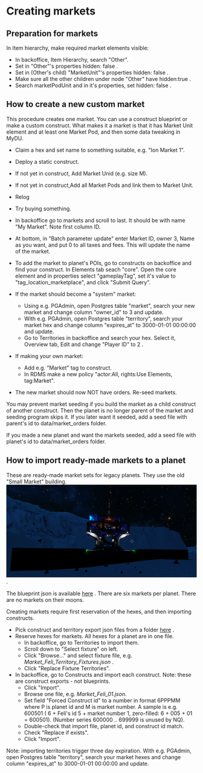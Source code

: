 # Creating markets

## Preparation for markets

In Item hierarchy, make required market elements visible:

- In backoffice, Item Hierarchy, search "Other".
- Set in "Other"'s properties hidden: false .
- Set in (Other's child) "MarketUnit"'s properties hidden: false .
- Make sure all the other children under node "Other" have hidden:true .
- Search marketPodUnit and in it's properties, set hidden: false .

## How to create a new custom market

This procedure creates one market. You can use a construct blueprint or make a custom construct. What makes it a market is that it has Market Unit element and at least one Market Pod, and then some data tweaking in MyDU.

- Claim a hex and set name to something suitable, e.g. "Ion Market 1".
- Deploy a static construct.
- If not yet in construct, Add Market Unid (e.g. size M).
- If not yet in construct,Add all Market Pods and link them to Market Unit.
- Relog
- Try buying something.
- In backoffice go to markets and scroll to last. It should be with name "My Market". Note first column ID.
- At bottom, in "Batch parameter update" enter Market ID, owner 3, Name as you want, and put 0 to all taxes and fees. This will update the name of the market.
- To add the market to planet's POIs, go to constructs on backoffice and find your construct. In Elements tab seach "core". Open the core element and in properties select "gameplayTag", set it's value to "tag_location_marketplace", and click "Submit Query".
- If the market should become a "system" market:
  - Using e.g. PGAdmin, open Postgres table "market", search your new market and change column "owner_id" to 3 and update.
  - With e.g. PGAdmin, open Postgres table "territory", search your market hex and change column "expires_at" to 3000-01-01 00:00:00 and update.
  - Go to Territories in backoffice and search your hex. Select it, Overview tab, Edit and change "Player ID" to 2 .  

- If making your own market:
  - Add e.g. "Market" tag to construct.
  - In RDMS make a new policy "actor:All, rights:Use Elements, tag:Market".
- The new market should now NOT have orders. Re-seed markets.

You may prevent market seeding if you build the market as a child construct of another construct. Then the planet is no longer parent of the market and seeding program skips it. If you later want it seeded, add a seed file with parent's id to data/market_orders folder.

If you made a new planet and want the markets seeded, add a seed file with planet's id to data/market_orders folder.

## How to import ready-made markets to a planet

These are ready-made market sets for legacy planets. They use the old "Small Market" building. ![Small Market](./MyDU-ServerCustomization/blueprints/SmallMarket.png) .

The blueprint json is available [here](https://github.com/Helediron/dualuniverse/tree/master/MyDU-ServerCustomization/blueprints/SmallMarketTemplate2.json) . There are six markets per planet. There are no markets on their moons.

Creating markets require first reservation of the hexes, and then importing constructs.

- Pick construct and territory export json files from a folder [here](https://github.com/Helediron/dualuniverse/tree/master/MyDU-ServerCustomization/construct-exports) .
- Reserve hexes for markets. All hexes for a planet are in one file.
  - In backoffice, go to Territories to import them.
  - Scroll down to "Select fixture" on left.
  - Click "Browse..." and select fixture file, e.g. *Market_Feli_Territory_Fixtures.json* .
  - Click "Replace Fixture Territories".
- In backoffice, go to Constructs and import each construct. Note: these are construct exports - not blueprints.
  - Click "Import".
  - Browse one file, e.g. *Market_Feli_01.json*.
  - Set field "Forced Construct id" to a number in format 6PPPMM where P is planet id and M is market number. A sample is e.g. 600501 ( 6 + Feli's id 5 + market number 1, zero-filled: 6 + 005 + 01 = 600501). (Number series 600000 .. 699999 is unused by NQ).
  - Double-check that import file, planet id, and construct id match.
  - Check "Replace if exists".
  - Click "Import".

Note: importing territories trigger three day expiration. With e.g. PGAdmin, open Postgres table "territory", search your market hexes and change column "expires_at" to 3000-01-01 00:00:00 and update.
